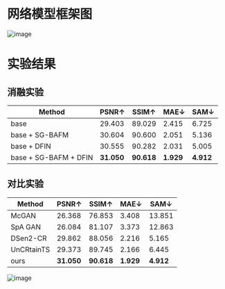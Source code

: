 # 网络模型框架图
![image](https://github.com/ZYJ-Group/Tanghy/assets/94824386/0d92f378-bfe6-421b-83a8-cd449ff5e662)  


# 实验结果 
## 消融实验  
Method | PSNR↑ | SSIM↑  | MAE↓ | SAM↓ | 
--- | --- | --- | --- | --- |
base | 29.403 | 89.029 | 2.415 | 6.725
base + SG-BAFM | 30.604 | 90.600 | 2.051 | 5.136
base + DFIN | 30.555 | 90.282 | 2.031 | 5.005
base + SG-BAFM + DFIN | **31.050** | **90.618** | **1.929** | **4.912** 


## 对比实验  
Method | PSNR↑ | SSIM↑  | MAE↓ | SAM↓ | 
--- | --- | --- | --- | --- |
McGAN | 26.368 | 76.853 | 3.408 | 13.851
SpA GAN | 26.084 | 81.107 | 3.373 | 12.863
DSen2-CR | 29.862 | 88.056 | 2.216 | 5.165
UnCRtainTS | 29.373 | 89.745 | 2.166 | 6.445
ours |  **31.050** | **90.618** | **1.929** | **4.912** 

![image](https://github.com/ZYJ-Group/Tanghy/assets/94824386/7330d4d8-1171-48d6-a928-90579a298c38)
